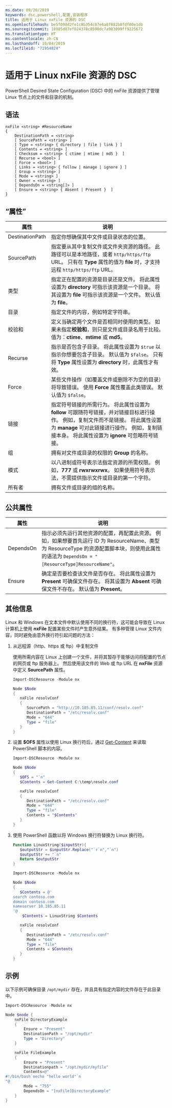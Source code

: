 ```yaml
---
ms.date: 09/20/2019
keywords: dsc,powershell,配置,安装程序
title: 适用于 Linux nxFile 资源的 DSC
ms.openlocfilehash: be5f098d2fe1c8b354c07e6a8f882b8fdf00e1db
ms.sourcegitcommit: 18985d07ef024378c8590dc7a983099ff9225672
ms.translationtype: HT
ms.contentlocale: zh-CN
ms.lasthandoff: 10/04/2019
ms.locfileid: "71954824"
---
```

# <a name="dsc-for-linux-nxfile-resource"></a>适用于 Linux nxFile 资源的 DSC

PowerShell Desired State Configuration (DSC) 中的 nxFile  资源提供了管理 Linux 节点上的文件和目录的机制。

## <a name="syntax"></a>语法

```Syntax
nxFile <string> #ResourceName
{
    DestinationPath = <string>
    [ SourcePath = <string> ]
    [ Type = <string> { directory | file | link } ]
    [ Contents = <string> ]
    [ Checksum = <string> { ctime | mtime | md5 }  ]
    [ Recurse = <bool> ]
    [ Force = <bool> ]
    [ Links = <string> { follow | manage | ignore } ]
    [ Group = <string> ]
    [ Mode = <string> ]
    [ Owner = <string> ]
    [ DependsOn = <string[]> ]
    [ Ensure = <string> { Absent | Present }  ]
}
```

## <a name="properties"></a>“属性”

|属性 |说明 |
|---|---|
|DestinationPath |指定你想确保其中文件或目录状态的位置。 |
|SourcePath |指定要从其中复制文件或文件夹资源的路径。 此路径可以是本地路径，或者 `http/https/ftp` URL。 只有在 **Type** 属性的值为 **file** 时，才支持远程 `http/https/ftp` URL。 |
|类型 |指定正在配置的资源是目录还是文件。 将此属性设置为 **directory** 可指示该资源是一个目录。 将其设置为 **file** 可指示该资源是一个文件。 默认值为 **file**。 |
|目录 |指定文件的内容，例如特定字符串。 |
|校验和 |定义当确定两个文件是否相同时使用的类型。 如果未指定**校验和**，则只是文件或目录名用于比较。 值为：**ctime**、**mtime** 或 **md5**。 |
|Recurse |指示是否包含子目录。 将此属性设置为 `$true` 以指示你想要包含子目录。 默认值为 `$false`。 只有将 **Type** 属性设置为 **directory** 时，此属性才有效。 |
|Force |某些文件操作（如覆盖文件或删除不为空的目录）将导致错误。 使用 **Force** 属性覆盖此类错误。 默认值为 `$false`。 |
|链接 |指定符号链接的所需行为。 将此属性设置为 **follow** 可跟随符号链接，并对链接目标进行操作。 例如，复制文件而不是链接。 将此属性设置为 **manage** 可对此链接进行操作。 例如，复制链接本身。 将此属性设置为 **ignore** 可忽略符号链接。 |
|组 |拥有对文件或目录的权限的 **Group** 的名称。 |
|模式 |以八进制或符号表示法指定资源的所需权限。 例如，**777** 或 **rwxrwxrwx**。 如果使用符号表示法，不需提供指示文件或目录的第一个字符。 |
|所有者 |拥有文件或目录的组的名称。 |

## <a name="common-properties"></a>公共属性

|属性 |说明 |
|---|---|
|DependsOn |指示必须先运行其他资源的配置，再配置此资源。 例如，如果想要首先运行 ID 为 ResourceName、类型为 ResourceType 的资源配置脚本块，则使用此属性的语法为 `DependsOn = "[ResourceType]ResourceName"`。 |
|Ensure |确定是否要检查该文件是否存在。 将此属性设置为 **Present** 可确保文件存在。 将其设置为 **Absent** 可确保文件不存在。 默认值为 **Present**。 |

## <a name="additional-information"></a>其他信息

Linux 和 Windows 在文本文件中默认使用不同的换行符，这可能会导致在 Linux 计算机上使用 **nxFile** 配置某些文件时产生意外结果。 有多种管理 Linux 文件内容，同时避免由意外换行符引起问题的方法：

1. 从远程源（http、https 或 ftp）中复制文件

   使用所需内容在 Linux 上创建一个文件，并将其暂存于能够访问将配置的节点的网页或 ftp 服务器上。 然后使用该文件的 Web 或 ftp URL 在 **nxFile** 资源中定义 **SourcePath** 属性。

   ```powershell
   Import-DSCResource -Module nx

   Node $Node
   {
      nxFile resolvConf
      {
         SourcePath = "http://10.185.85.11/conf/resolv.conf"
         DestinationPath = "/etc/resolv.conf"
         Mode = "644"
         Type = "file"
      }
   }
   ```

1. 设置 **$OFS** 属性以使用 Linux 换行符后，通过 [Get-Content](https://technet.microsoft.com/library/hh849787.aspx) 来读取 PowerShell 脚本的内容。

   ```powershell
   Import-DSCResource -Module nx

   Node $Node
   {
      $OFS = "`n"
      $Contents = Get-Content C:\temp\resolv.conf

      nxFile resolvConf
      {
         DestinationPath = "/etc/resolv.conf"
         Mode = "644"
         Type = "file"
         Contents = "$Contents"
      }
   }
   ```

1. 使用 PowerShell 函数以将 Windows 换行符替换为 Linux 换行符。

   ```powershell
   Function LinuxString($inputStr){
      $outputStr = $inputStr.Replace("`r`n","`n")
      $outputStr += "`n"
      Return $outputStr
   }

   Import-DSCResource -Module nx

   Node $Node
   {
      $Contents = @'
   search contoso.com
   domain contoso.com
   nameserver 10.185.85.11
   '@
       $Contents = LinuxString $Contents

      nxFile resolvConf
      {
         DestinationPath = "/etc/resolv.conf"
         Mode = "644"
         Type = "file"
         Contents = $Contents
      }
   }
   ```

## <a name="example"></a>示例

以下示例可确保目录 `/opt/mydir` 存在，并且具有指定内容的文件存在于此目录中。

```powershell
Import-DSCResource -Module nx

Node $node {
    nxFile DirectoryExample
    {
        Ensure = "Present"
        DestinationPath = "/opt/mydir"
        Type = "Directory"
    }

    nxFile FileExample
    {
        Ensure = "Present"
        Destinationpath = "/opt/mydir/myfile"
        Contents=@"
#!/bin/bash`necho "hello world"`n
"@
        Mode = "755"
        DependsOn = "[nxFile]DirectoryExample"
    }
}
```